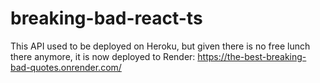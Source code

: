 # breaking-bad-react-ts

This API used to be deployed on Heroku, but given there is no free lunch there anymore, it is now deployed to Render: https://the-best-breaking-bad-quotes.onrender.com/
